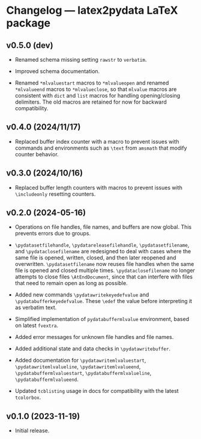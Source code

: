 # Changelog — latex2pydata LaTeX package


## v0.5.0 (dev)

*  Renamed schema missing setting `rawstr` to `verbatim`.

*  Improved schema documentation.

*  Renamed `*mlvaluestart` macros to `*mlvalueopen` and renamed `*mlvalueend`
   macros to `*mlvalueclose`, so that `mlvalue` macros are consistent with
   `dict` and `list` macros for handling opening/closing delimiters.  The old
   macros are retained for now for backward compatibility.



## v0.4.0 (2024/11/17)

*  Replaced buffer index counter with a macro to prevent issues with commands
   and environments such as `\text` from `amsmath` that modify counter
   behavior.



## v0.3.0 (2024/10/16)

*  Replaced buffer length counters with macros to prevent issues with
   `\includeonly` resetting counters.



## v0.2.0 (2024-05-16)

*  Operations on file handles, file names, and buffers are now global.
   This prevents errors due to groups.

*  `\pydatasetfilehandle`, `\pydatareleasefilehandle`, `\pydatasetfilename`,
   and `\pydataclosefilename` are redesigned to deal with cases where the same
   file is opened, written, closed, and then later reopened and overwritten.
   `\pydatasetfilename` now reuses file handles when the same file is
   opened and closed multiple times.  `\pydataclosefilename` no longer
   attempts to close files `\AtEndDocument`, since that can interfere with
   files that need to remain open as long as possible.

*  Added new commands `\pydatawritekeyedefvalue` and
   `\pydatabufferkeyedefvalue`.  These `\edef` the value before interpreting
   it as verbatim text.

*  Simplified implementation of `pydatabuffermlvalue` environment, based on
   latest `fvextra`.

*  Added error messages for unknown file handles and file names.

*  Added additional state and data checks in `\pydatawritebuffer`.

*  Added documentation for `\pydatawritemlvaluestart`,
   `\pydatawritemlvalueline`, `\pydatawritemlvalueend`,
   `\pydatabuffermlvaluestart`, `\pydatabuffermlvalueline`,
   `\pydatabuffermlvalueend`.

*  Updated `tcblisting` usage in docs for compatibility with the latest
   `tcolorbox`.



## v0.1.0 (2023-11-19)

*  Initial release.
